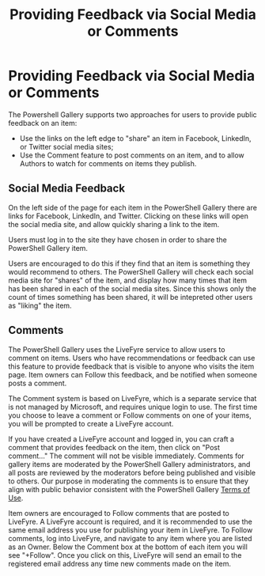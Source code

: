 ﻿---
ms.date:  06/12/2017
contributor:  JKeithB
ms.topic:  conceptual
keywords:  gallery,powershell,cmdlet,psgallery
title:  Providing Feedback via Social Media or Comments
---
# Providing Feedback via Social Media or Comments

The Powershell Gallery supports two approaches for users to provide public feedback on an item:

- Use the links on the left edge to "share" an item in Facebook, LinkedIn, or Twitter social media sites;
- Use the Comment feature to post comments on an item, and to allow Authors to watch for comments on items they publish.

## Social Media Feedback

On the left side of the page for each item in the PowerShell Gallery there are links for Facebook, LinkedIn, and Twitter.
Clicking on these links will open the social media site, and allow quickly sharing a link to the item.

Users must log in to the site they have chosen in order to share the PowerShell Gallery item.

Users are encouraged to do this if they find that an item is something they would recommend to others.
The PowerShell Gallery will check each social media site for "shares" of the item, and display how many times that item has been shared in each of the social media sites.
Since this shows only the count of times something has been shared, it will be intepreted other users as "liking" the item.


## Comments

The PowerShell Gallery uses the LiveFyre service to allow users to comment on items.
Users who have recommendations or feedback can use this feature to provide feedback that is visible to anyone who visits the item page.
Item owners can Follow this feedback, and be notified when someone posts a comment.

The Comment system is based on LiveFyre, which is a separate service that is not managed by Microsoft, and requires unique login to use.
The first time you choose to leave a comment or Follow comments on one of your items, you will be prompted to create a LiveFyre account.

If you have created a LiveFyre account and logged in, you can craft a comment that provides feedback on the item, then click on "Post comment..."
The comment will not be visible immediately.
Comments for gallery items are moderated by the PowerShell Gallery administrators, and all posts are reviewed by the moderators before being published and visible to others.
Our purpose in moderating the comments is to ensure that they align with public behavior consistent with the PowerShell Gallery [Terms of Use](https://www.powershellgallery.com/policies/Terms).

Item owners are encouraged to Follow comments that are posted to LiveFyre.
A LiveFyre account is required, and it is recommended to use the same email address you use for publishing your item in LiveFyre.
To Follow comments, log into LiveFyre, and navigate to any item where you are listed as an Owner.
Below the Comment box at the bottom of each item you will see "+Follow".
Once you click on this, LiveFyre will send an email to the registered email address any time new comments made on the item.
